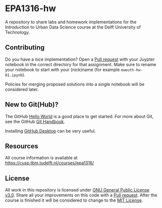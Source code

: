 # EPA1316-hw
A repository to share labs and homework implementations for the Introduction to Urban Data Science course at the Delft University of Technology.

## Contributing
Do you have a nice implementation? Open a [Pull request](https://github.com/EwoutH/EPA1316-hw/pulls) with your Juypter notebook in the correct directory for that assignment. Make sure to rename your notebook to start with your (nick)name (for example `ewouth-hw-01.ipynb`).

Policies for merging proposed solutions into a single notebook will be considered later.

## New to Git(Hub)?
The GitHub [Hello World](https://guides.github.com/activities/hello-world/) is a good place to get started. For more about Git, see the GitHub [Git Handbook](https://guides.github.com/introduction/git-handbook/).

Installing [GitHub Desktop](https://desktop.github.com/) can be very useful.

## Resources
All course information is available at https://cusp.tbm.tudelft.nl/courses/epa1316/

## License
All work in this repository is licensed under [GNU General Public License v3.0](https://choosealicense.com/licenses/gpl-3.0/). Share all your improvements on this code with a [Pull request](https://github.com/EwoutH/EPA1333/pulls). After the course is finished it will be considered to change to the [MIT License](https://choosealicense.com/licenses/mit/).
